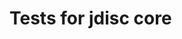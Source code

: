 <!-- Copyright 2017 Yahoo Holdings. Licensed under the terms of the Apache 2.0 license. See LICENSE in the project root. -->
# Tests for jdisc core
